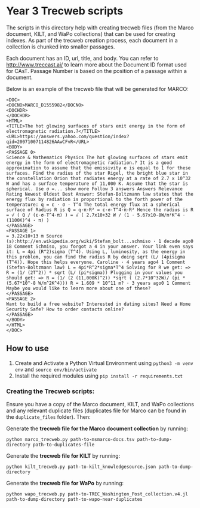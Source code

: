 # Year 3 Trecweb scripts

The scripts in this directory help with creating trecweb files (from the Marco document, KILT, and WaPo collections) that can be used for creating indexes. As part of the trecweb creation process, each document in a collection is chunked into smaller passages. 

Each document has an ID, url, title, and body. You can refer to http://www.treccast.ai/ to learn more about the Document ID format used for CAsT. Passage Number is based on the position of a passage within a document. 

Below is an example of the trecweb file that will be generated for MARCO:

```
<DOC>
<DOCNO>MARCO_D1555982</DOCNO>
<DOCHDR>
</DOCHDR>
<HTML>
<TITLE>The hot glowing surfaces of stars emit energy in the form of electromagnetic radiation.?</TITLE>
<URL>https://answers.yahoo.com/question/index?qid=20071007114826AAwCFvR</URL>
<BODY>
<PASSAGE 0>
Science & Mathematics Physics The hot glowing surfaces of stars emit energy in the form of electromagnetic radiation.? It is a good approximation to assume that the emissivity e is equal to 1 for these surfaces. Find the radius of the star Rigel, the bright blue star in the constellation Orion that radiates energy at a rate of 2.7 x 10^32 W and has a surface temperature of 11,000 K. Assume that the star is spherical. Use σ =... show more Follow 3 answers Answers Relevance Rating Newest Oldest Best Answer: Stefan-Boltzmann law states that the energy flux by radiation is proportional to the forth power of the temperature: q = ε · σ · T^4 The total energy flux at a spherical surface of Radius R is Q = q·π·R² = ε·σ·T^4·π·R² Hence the radius is R = √ ( Q / (ε·σ·T^4·π) ) = √ ( 2.7x10+32 W / (1 · 5.67x10-8W/m²K^4 · (1100K)^4 · π) ) 
</PASSAGE>
<PASSAGE 1>
= 3.22x10+13 m Source (s):http://en.wikipedia.org/wiki/Stefan_bolt...schmiso · 1 decade ago0 18 Comment Schmiso, you forgot a 4 in your answer. Your link even says it: L = 4pi (R^2)sigma (T^4). Using L, luminosity, as the energy in this problem, you can find the radius R by doing sqrt (L/ (4pisigma (T^4)). Hope this helps everyone. Caroline · 4 years ago4 1 Comment (Stefan-Boltzmann law) L = 4pi*R^2*sigma*T^4 Solving for R we get: => R = (1/ (2T^2)) * sqrt (L/ (pi*sigma)) Plugging in your values you should get: => R = (1/ (2 (11,000K)^2)) *sqrt ( (2.7*10^32W)/ (pi * (5.67*10^-8 W/m^2K^4))) R = 1.609 * 10^11 m? · 3 years ago0 1 Comment Maybe you would like to learn more about one of these? 
</PASSAGE>
<PASSAGE 2>
Want to build a free website? Interested in dating sites? Need a Home Security Safe? How to order contacts online?
</PASSAGE>
</BODY>
</HTML>
</DOC>
```

## How to use

1. Create and Activate a Python Virtual Environment using `python3 -m venv env` and `source env/bin/activate`
2. Install the required modules using `pip install -r requirements.txt`

### Creating the Trecweb scripts:

Ensure you have a copy of the Marco document, KILT, and WaPo collections and any relevant duplicate files (duplicates file for Marco can be found in the `duplicate_files` folder). Then:

Generate the **trecweb file for the Marco document collection** by running:

`python marco_trecweb.py path-to-msmarco-docs.tsv path-to-dump-directory path-to-duplicates-file`

Generate the **trecweb file for KILT** by running:

`python kilt_trecweb.py path-to-kilt_knowledgesource.json path-to-dump-directory`

Generate the **trecweb file for WaPo** by running:

`python wapo_trecweb.py path-to-TREC_Washington_Post_collection.v4.jl path-to-dump-directory path-to-wapo-near-duplicates`